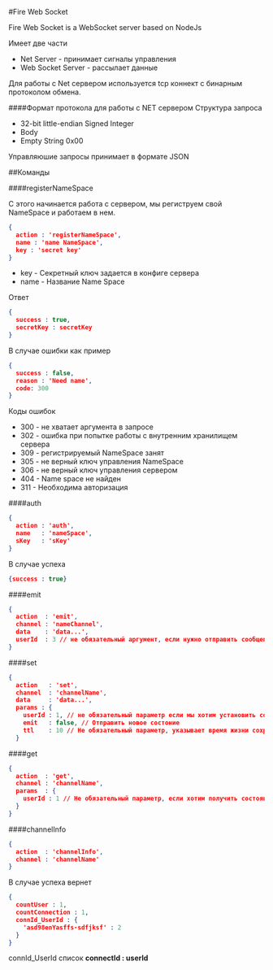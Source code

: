 #Fire Web Socket

Fire Web Socket is a WebSocket server based on NodeJs

Имеет две части
 - Net Server - принимает сигналы управления
 - Web Socket Server - рассылает данные
 
Для работы с Net сервером используется tcp коннект с бинарным протоколом обмена.

####Формат протокола для работы с NET сервером
Структура запроса
- 32-bit little-endian Signed Integer
- Body
- Empty String	0x00

Управляюшие запросы принимает в формате JSON

##Команды

####registerNameSpace

С этого начинается работа с сервером, мы региструем свой NameSpace и работаем в нем.

```json
{
  action : 'registerNameSpace',
  name : 'name NameSpace',
  key : 'secret key'
}
```
- key - Секретный ключ задается в конфиге сервера
- name - Название Name Space

Ответ
```json
{
  success : true, 
  secretKey : secretKey
}
```
В случае ошибки как пример
```json
{
  success : false, 
  reason : 'Need name', 
  code: 300
}
```

Коды ошибок
- 300 - не хватает аргумента в запросе
- 302 - ошибка при попытке работы с внутренним хранилищем сервера
- 309 - регистрируемый NameSpace занят
- 305 - не верный ключ управления NameSpace
- 306 - не верный ключ управления сервером 
- 404 - Name space не найден
- 311 - Необходима авторизация

####auth
```json
{
  action : 'auth',
  name   : 'nameSpace',
  sKey   : 'sKey'
}
```
В случае успеха
```json
{success : true}
```

####emit
```json
{
  action  : 'emit',
  channel : 'nameChannel',
  data    : 'data...',
  userId  : 3 // не обязательный аргумент, если нужно отправить сообщение конкретному пользователю
}
```

####set
```json
{
  action   : 'set',
  channel  : 'channelName',
  data     : 'data...',
  params : {
    userId : 1, // не обязательный параметр если мы хотим установить состояние канала для конкретного пользователя
    emit   : false, // Отправить новое состоние 
    ttl    : 10 // Не обязательный параметр, указывает время жизни сохраняемого состояния
  }
```

####get
```json
{
  action  : 'get',
  channel : 'channelName',
  params  : {
    userId : 1 // Не обязательный параметр, если хотим получить состояния пользовательского канала
  }
}
```

####channelInfo
```json
{
  action  : 'channelInfo',
  channel : 'channelName'
}
```
В случае успеха вернет
```json
{
  countUser : 1,
  countConnection : 1,
  connId_UserId : {
    'asd98enYasffs-sdfjksf' : 2
  }
}
```
connId_UserId список **connectId : userId**




